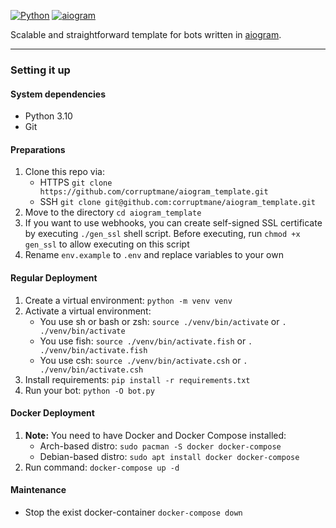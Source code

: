 [![Python](https://img.shields.io/badge/Python-3.10-blue)](https://www.python.org/downloads/) [![aiogram](https://img.shields.io/badge/aiogram-2.22.1-blue)](https://pypi.org/project/aiogram/)

Scalable and straightforward template for bots written in [aiogram](https://github.com/aiogram/aiogram).

---

### Setting it up

#### System dependencies

- Python 3.10
- Git

#### Preparations

1. Clone this repo via:
    - HTTPS `git clone https://github.com/corruptmane/aiogram_template.git`
    - SSH `git clone git@github.com:corruptmane/aiogram_template.git`
2. Move to the directory `cd aiogram_template`
3. If you want to use webhooks, you can create self-signed SSL certificate by executing `./gen_ssl` shell script. Before executing, run `chmod +x gen_ssl` to allow executing on this script
4. Rename `env.example` to `.env` and replace variables to your own

#### Regular Deployment

1. Create a virtual environment: `python -m venv venv`
2. Activate a virtual environment:
    - You use sh or bash or zsh: `source ./venv/bin/activate` or `. ./venv/bin/activate`
    - You use fish: `source ./venv/bin/activate.fish` or `. ./venv/bin/activate.fish`
    - You use csh: `source ./venv/bin/activate.csh` or `. ./venv/bin/activate.csh`
3. Install requirements: `pip install -r requirements.txt`
4. Run your bot: `python -O bot.py`

#### Docker Deployment

1. **Note:** You need to have Docker and Docker Compose installed:
    - Arch-based distro: `sudo pacman -S docker docker-compose`
    - Debian-based distro: `sudo apt install docker docker-compose`
2. Run command: `docker-compose up -d`

#### Maintenance

- Stop the exist docker-container `docker-compose down`
